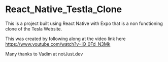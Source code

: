 # React_Native_Testla_Clone

This is a project built using React Native with Expo that is a non functioning clone of the Tesla Website.

This was created by following along at the video link here https://www.youtube.com/watch?v=iQ_0Fd_N3Mk

Many thanks to Vadim at notJust.dev

